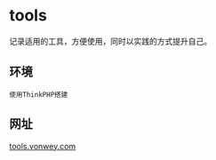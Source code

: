 # tools

记录适用的工具，方便使用，同时以实践的方式提升自己。

##  环境

    使用ThinkPHP搭建
    
## 网址

[tools.vonwey.com](http://tools.vonwey.com)
